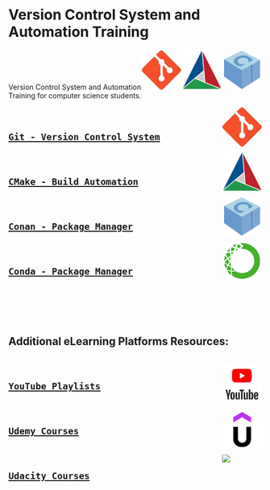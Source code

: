 # Version Control System and Automation Training

<a href=".md"><img align="right" width="80" src="https://github.com/cs-MohamedAyman/cs-MohamedAyman/blob/master/logos/conan.png"></img></a>
<a href=".md"><img align="right" width="80" src="https://github.com/cs-MohamedAyman/cs-MohamedAyman/blob/master/logos/cmake.png"></img></a>
<a href=".md"><img align="right" width="80" src="https://github.com/cs-MohamedAyman/cs-MohamedAyman/blob/master/logos/git.png"></img></a>
<br><br><br>

Version Control System and Automation Training for computer science students.

<a href="/Git/README.md"><img align="right" width="80" src="https://github.com/cs-MohamedAyman/cs-MohamedAyman/blob/master/logos/git.png"></img></a>
<br>

## [`Git - Version Control System`](/Git/README.md)

<a href="/CMake/README.md"><img align="right" width="80" src="https://github.com/cs-MohamedAyman/cs-MohamedAyman/blob/master/logos/cmake.png"></img></a>
<br>

## [`CMake - Build Automation`](/CMake/README.md)

<a href="/Conan/README.md"><img align="right" width="80" src="https://github.com/cs-MohamedAyman/cs-MohamedAyman/blob/master/logos/conan.png"></img></a>
<br>

## [`Conan - Package Manager`](/Conan/README.md)

<a href="/Conda/README.md"><img align="right" width="80" src="https://github.com/cs-MohamedAyman/cs-MohamedAyman/blob/master/logos/conda.png"></img></a>
<br>

## [`Conda - Package Manager`](/Conda/README.md)


<br><br><br><br>


## Additional eLearning Platforms Resources:

<br>
<a href="https://github.com/cs-MohamedAyman/elearning-platforms/blob/master/youtube-playlists/computer-science.md"><img align="right" width="80" src="https://github.com/cs-MohamedAyman/cs-MohamedAyman/blob/master/logos/youtube.png"></img></a>

## [`YouTube Playlists`](https://github.com/cs-MohamedAyman/elearning-platforms/blob/master/youtube-playlists/computer-science.md)

<br>
<a href="https://github.com/cs-MohamedAyman/elearning-platforms/blob/master/udemy-courses/computer-science.md"><img align="right" width="80" src="https://github.com/cs-MohamedAyman/cs-MohamedAyman/blob/master/logos/udemy.png"></img></a>

## [`Udemy Courses`](https://github.com/cs-MohamedAyman/elearning-platforms/blob/master/udemy-courses/computer-science.md)

<br>
<a href="https://github.com/cs-MohamedAyman/elearning-platforms/blob/master/udacity-courses/computer-science.md"><img align="right" width="80" src="https://github.com/cs-MohamedAyman/cs-MohamedAyman/blob/master/logos/udacity.png"></img></a>

## [`Udacity Courses`](https://github.com/cs-MohamedAyman/elearning-platforms/blob/master/udacity-courses/computer-science.md)
